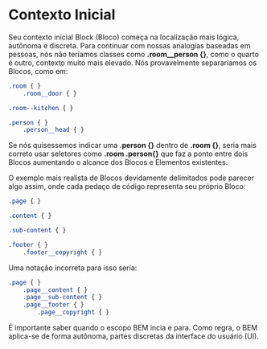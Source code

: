 # Contexto Inicial

Seu contexto inicial Block (Bloco) começa na localização mais lógica, autônoma e discreta. Para continuar com nossas analogias baseadas em pessoas, nós não teríamos classes como **.room__person {}**, como o quarto é outro, contexto muito mais elevado. Nós provavelmente separariamos os Blocos, como em:

``` css
.room { }
	.room__door { }

.room--kitchen { }

.person { }
	.person__head { }
```

Se nós quisessemos indicar uma **.person {}** dentro de **.room {}**, seria mais correto usar seletores como **.room .person{}** que faz a ponto entre dois Blocos aumentando o alcance dos Blocos e Elementos existentes.

O exemplo mais realista de Blocos devidamente delimitados pode parecer algo assim, onde cada pedaço de código representa seu próprio Bloco:

```css
.page { }

.content { }

.sub-content { }

.footer { }
	.footer__copyright { }
```

Uma notação incorreta para isso seria:

``` css
.page { }
	.page__content { }
	.page__sub-content { }
	.page__footer { }
		.page__copyright { }
```


É importante saber quando o escopo BEM incia e para. Como regra, o BEM aplica-se de forma autônoma, partes discretas da interface do usuário (UI).
